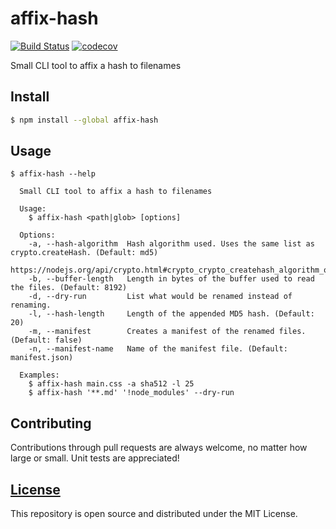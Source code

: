 # affix-hash
[![Build Status](https://travis-ci.org/Dilatorily/affix-hash.svg?branch=master)](https://travis-ci.org/Dilatorily/affix-hash)
[![codecov](https://codecov.io/gh/Dilatorily/affix-hash/branch/master/graph/badge.svg)](https://codecov.io/gh/Dilatorily/affix-hash)

Small CLI tool to affix a hash to filenames

## Install
```bash
$ npm install --global affix-hash
```

## Usage
```
$ affix-hash --help

  Small CLI tool to affix a hash to filenames

  Usage:
    $ affix-hash <path|glob> [options]

  Options:
    -a, --hash-algorithm  Hash algorithm used. Uses the same list as crypto.createHash. (Default: md5)
                          https://nodejs.org/api/crypto.html#crypto_crypto_createhash_algorithm_options
    -b, --buffer-length   Length in bytes of the buffer used to read the files. (Default: 8192)
    -d, --dry-run         List what would be renamed instead of renaming.
    -l, --hash-length     Length of the appended MD5 hash. (Default: 20)
    -m, --manifest        Creates a manifest of the renamed files. (Default: false)
    -n, --manifest-name   Name of the manifest file. (Default: manifest.json)

  Examples:
    $ affix-hash main.css -a sha512 -l 25
    $ affix-hash '**.md' '!node_modules' --dry-run
```

## Contributing
Contributions through pull requests are always welcome, no matter how large or small. Unit tests are appreciated!

## [License](LICENSE)
This repository is open source and distributed under the MIT License.
